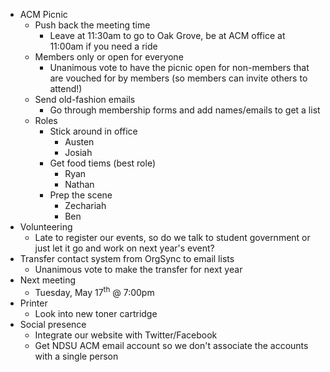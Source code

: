 <!-- 		@page { margin: 0.79in } 		P { margin-bottom: 0.08in } -->
<ul>
	<li>ACM Picnic
<ul>
	<li>Push back the meeting time
<ul>
	<li>Leave at 11:30am to go to Oak 			Grove, be at ACM office at 11:00am if you need a ride</li>
</ul>
</li>
	<li>Members only or open for everyone
<ul>
	<li>Unanimous vote to  have the 			picnic open for non-members that are vouched for by members (so 			members can invite others to attend!)</li>
</ul>
</li>
	<li>Send old-fashion emails
<ul>
	<li>Go through membership forms and 			add names/emails to get a list</li>
</ul>
</li>
	<li>Roles
<ul>
	<li>Stick around in office
<ul>
	<li>Austen</li>
	<li>Josiah</li>
</ul>
</li>
	<li>Get food tiems (best role)
<ul>
	<li>Ryan</li>
	<li>Nathan</li>
</ul>
</li>
	<li>Prep the scene
<ul>
	<li>Zechariah</li>
	<li>Ben</li>
</ul>
</li>
</ul>
</li>
</ul>
</li>
	<li>Volunteering
<ul>
	<li>Late to register our events, so 		do we talk to student government or just let it go and work on next 		year's event?</li>
</ul>
</li>
	<li>Transfer contact system from 	OrgSync to email lists
<ul>
	<li>Unanimous vote to make the 		transfer for next year</li>
</ul>
</li>
	<li>Next meeting
<ul>
	<li>Tuesday, May 17<sup>th</sup> @ 		7:00pm</li>
</ul>
</li>
	<li>Printer
<ul>
	<li>Look into new toner cartridge</li>
</ul>
</li>
	<li>Social presence
<ul>
	<li>Integrate our website with 		Twitter/Facebook</li>
	<li>Get NDSU ACM email account so we don't associate the accounts with a single person</li>
</ul>
</li>
</ul>